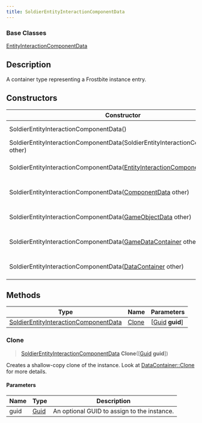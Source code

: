 ```yaml
---
title: SoldierEntityInteractionComponentData
---
```

### Base Classes

[EntityInteractionComponentData](/vext/ref/fb/entityinteractioncomponentdata/)

## Description

A container type representing a Frostbite instance entry.

## Constructors

| Constructor                                                                                                   | Description                                                                                                                                                                    |
| ------------------------------------------------------------------------------------------------------------- | ------------------------------------------------------------------------------------------------------------------------------------------------------------------------------ |
| SoldierEntityInteractionComponentData()                                                                       | Create a new instance of this container type.                                                                                                                                  |
| SoldierEntityInteractionComponentData(SoldierEntityInteractionComponentData other)                            | Create a reference copy of an instance of the same type.                                                                                                                       |
| SoldierEntityInteractionComponentData([EntityInteractionComponentData](/vext/ref/fb/entityinteractioncomponentdata/) other) | Upcast an instance of type [EntityInteractionComponentData](/vext/ref/fb/entityinteractioncomponentdata/) to [SoldierEntityInteractionComponentData](/vext/ref/fb/soldierentityinteractioncomponentdata/). |
| SoldierEntityInteractionComponentData([ComponentData](/vext/ref/fb/componentdata/) other)                                   | Upcast an instance of type [ComponentData](/vext/ref/fb/componentdata/) to [SoldierEntityInteractionComponentData](/vext/ref/fb/soldierentityinteractioncomponentdata/).                                   |
| SoldierEntityInteractionComponentData([GameObjectData](/vext/ref/fb/gameobjectdata/) other)                                 | Upcast an instance of type [GameObjectData](/vext/ref/fb/gameobjectdata/) to [SoldierEntityInteractionComponentData](/vext/ref/fb/soldierentityinteractioncomponentdata/).                                 |
| SoldierEntityInteractionComponentData([GameDataContainer](/vext/ref/fb/gamedatacontainer/) other)                           | Upcast an instance of type [GameDataContainer](/vext/ref/fb/gamedatacontainer/) to [SoldierEntityInteractionComponentData](/vext/ref/fb/soldierentityinteractioncomponentdata/).                           |
| SoldierEntityInteractionComponentData([DataContainer](/vext/ref/shared/class/datacontainer) other)              | Upcast an instance of type [DataContainer](/vext/ref/shared/class/datacontainer) to [SoldierEntityInteractionComponentData](/vext/ref/fb/soldierentityinteractioncomponentdata/).              |

## Methods

| Type                                                                           | Name            | Parameters                                     |
| ------------------------------------------------------------------------------ | --------------- | ---------------------------------------------- |
| [SoldierEntityInteractionComponentData](/vext/ref/fb/soldierentityinteractioncomponentdata/) | [Clone](#clone) | \[[Guid](/vext/ref/shared/class/guid) **guid**\] |

### Clone

> [SoldierEntityInteractionComponentData](/vext/ref/fb/soldierentityinteractioncomponentdata/) **Clone**(\[[Guid](/vext/ref/shared/class/guid) **guid**\])

Creates a shallow-copy clone of the instance. Look at [DataContainer::Clone](/vext/ref/shared/class/datacontainer#clone) for more details.

#### Parameters

| Name | Type         | Description                                 |
| ---- | ------------ | ------------------------------------------- |
| guid | [Guid](/vext/ref/shared/class/guid/) | An optional GUID to assign to the instance. |
